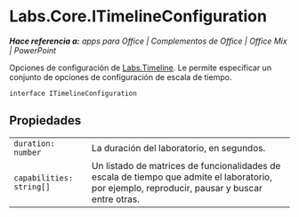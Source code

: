 
# <a name="labs.core.itimelineconfiguration"></a>Labs.Core.ITimelineConfiguration

 _**Hace referencia a:** apps para Office | Complementos de Office | Office Mix | PowerPoint_

Opciones de configuración de [Labs.Timeline](../../reference/office-mix/labs.timeline.md). Le permite especificar un conjunto de opciones de configuración de escala de tiempo.

```
interface ITimelineConfiguration
```


## <a name="properties"></a>Propiedades


|||
|:-----|:-----|
| `duration: number`|La duración del laboratorio, en segundos.|
| `capabilities: string[]`|Un listado de matrices de funcionalidades de escala de tiempo que admite el laboratorio, por ejemplo, reproducir, pausar y buscar entre otras.|
